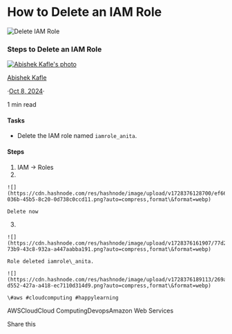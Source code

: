 # How to Delete an IAM Role

![Delete IAM Role](https://cdn.hashnode.com/res/hashnode/image/upload/v1728375887616/7005d647-597b-4875-a5d0-c2aaf0de4706.png?w=1600\&h=840\&fit=crop\&crop=entropy\&auto=compress,format\&format=webp)

### Steps to Delete an IAM Role

[![Abishek Kafle's photo](https://cdn.hashnode.com/res/hashnode/image/upload/v1726213286603/488379c0-3bf8-45ec-afb8-db5ac8509d5c.jpeg?w=200\&h=200\&fit=crop\&crop=faces\&auto=compress,format\&format=webp)](https://hashnode.com/@abisec)

[Abishek Kafle](https://hashnode.com/@abisec)

·[Oct 8, 2024](broken-reference)·

1 min read

#### Tasks <a href="#heading-tasks" id="heading-tasks"></a>

* Delete the IAM role named `iamrole_anita`.

#### Steps <a href="#heading-steps" id="heading-steps"></a>

1. IAM → Roles
2.

    ![](https://cdn.hashnode.com/res/hashnode/image/upload/v1728376128700/ef66e757-036b-45b5-8c20-0d738c0ccd11.png?auto=compress,format\&format=webp)

    Delete now
3.

    ![](https://cdn.hashnode.com/res/hashnode/image/upload/v1728376161907/77d2b5ca-73b9-43c8-932a-a447aabba191.png?auto=compress,format\&format=webp)

    Role deleted iamrole\_anita.

    ![](https://cdn.hashnode.com/res/hashnode/image/upload/v1728376189113/269a818e-d552-427a-a418-ec7110d314d9.png?auto=compress,format\&format=webp)

    \#aws #cloudcomputing #happylearning

AWSCloudCloud ComputingDevopsAmazon Web Services

Share this

